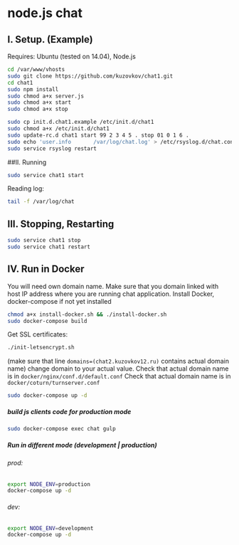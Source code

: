 # node.js chat


## I. Setup. (Example)
Requires: Ubuntu (tested on 14.04), Node.js

```bash
cd /var/www/vhosts
sudo git clone https://github.com/kuzovkov/chat1.git
cd chat1
sudo npm install
sudo chmod a+x server.js
sudo chmod a+x start
sudo chmod a+x stop

sudo cp init.d.chat1.example /etc/init.d/chat1
sudo chmod a+x /etc/init.d/chat1
sudo update-rc.d chat1 start 99 2 3 4 5 . stop 01 0 1 6 .
sudo echo 'user.info       /var/log/chat.log' > /etc/rsyslog.d/chat.conf
sudo service rsyslog restart
```

##II. Running
```bash
sudo service chat1 start
```
Reading log: 

```bash
tail -f /var/log/chat
```

## III. Stopping, Restarting

```bash
sudo service chat1 stop
sudo service chat1 restart
```

## IV. Run in Docker

You will need own domain name. Make sure that you domain linked with host IP address where you are running chat application.
Install Docker, docker-compose if not yet installed 
```bash
chmod a+x install-docker.sh && ./install-docker.sh
sudo docker-compose build
```

Get SSL certificates: 
```bash
./init-letsencrypt.sh 
```
(make sure that line `domains=(chat2.kuzovkov12.ru)` contains actual domain name)
change domain to your actual value.
Check that actual domain name is in `docker/nginx/conf.d/default.conf`
Check that actual domain name is in `docker/coturn/turnserver.conf`
```bash
sudo docker-compose up -d
```
##### build js clients code for production mode

```bash
sudo docker-compose exec chat gulp 
```

##### Run in different mode (development | production)

###### prod:
```bash
export NODE_ENV=production
docker-compose up -d
```

###### dev:
```bash
export NODE_ENV=development
docker-compose up -d
```
